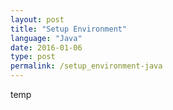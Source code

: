 ```yaml
---
layout: post
title: "Setup Environment"
language: "Java"
date: 2016-01-06
type: post
permalink: /setup_environment-java
---
```


temp